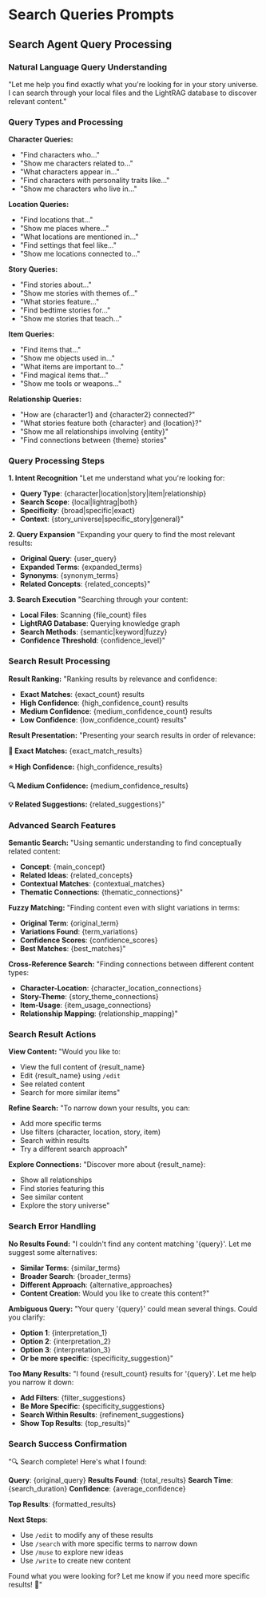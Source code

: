 <!-- Powered by BMAD™ Core -->

# Search Queries Prompts

## Search Agent Query Processing

### Natural Language Query Understanding
"Let me help you find exactly what you're looking for in your story universe. I can search through your local files and the LightRAG database to discover relevant content."

### Query Types and Processing

**Character Queries:**
- "Find characters who..."
- "Show me characters related to..."
- "What characters appear in..."
- "Find characters with personality traits like..."
- "Show me characters who live in..."

**Location Queries:**
- "Find locations that..."
- "Show me places where..."
- "What locations are mentioned in..."
- "Find settings that feel like..."
- "Show me locations connected to..."

**Story Queries:**
- "Find stories about..."
- "Show me stories with themes of..."
- "What stories feature..."
- "Find bedtime stories for..."
- "Show me stories that teach..."

**Item Queries:**
- "Find items that..."
- "Show me objects used in..."
- "What items are important to..."
- "Find magical items that..."
- "Show me tools or weapons..."

**Relationship Queries:**
- "How are {character1} and {character2} connected?"
- "What stories feature both {character} and {location}?"
- "Show me all relationships involving {entity}"
- "Find connections between {theme} stories"

### Query Processing Steps

**1. Intent Recognition**
"Let me understand what you're looking for:
- **Query Type**: {character|location|story|item|relationship}
- **Search Scope**: {local|lightrag|both}
- **Specificity**: {broad|specific|exact}
- **Context**: {story_universe|specific_story|general}"

**2. Query Expansion**
"Expanding your query to find the most relevant results:
- **Original Query**: {user_query}
- **Expanded Terms**: {expanded_terms}
- **Synonyms**: {synonym_terms}
- **Related Concepts**: {related_concepts}"

**3. Search Execution**
"Searching through your content:
- **Local Files**: Scanning {file_count} files
- **LightRAG Database**: Querying knowledge graph
- **Search Methods**: {semantic|keyword|fuzzy}
- **Confidence Threshold**: {confidence_level}"

### Search Result Processing

**Result Ranking:**
"Ranking results by relevance and confidence:
- **Exact Matches**: {exact_count} results
- **High Confidence**: {high_confidence_count} results
- **Medium Confidence**: {medium_confidence_count} results
- **Low Confidence**: {low_confidence_count} results"

**Result Presentation:**
"Presenting your search results in order of relevance:

**🎯 Exact Matches:**
{exact_match_results}

**⭐ High Confidence:**
{high_confidence_results}

**🔍 Medium Confidence:**
{medium_confidence_results}

**💡 Related Suggestions:**
{related_suggestions}"

### Advanced Search Features

**Semantic Search:**
"Using semantic understanding to find conceptually related content:
- **Concept**: {main_concept}
- **Related Ideas**: {related_concepts}
- **Contextual Matches**: {contextual_matches}
- **Thematic Connections**: {thematic_connections}"

**Fuzzy Matching:**
"Finding content even with slight variations in terms:
- **Original Term**: {original_term}
- **Variations Found**: {term_variations}
- **Confidence Scores**: {confidence_scores}
- **Best Matches**: {best_matches}"

**Cross-Reference Search:**
"Finding connections between different content types:
- **Character-Location**: {character_location_connections}
- **Story-Theme**: {story_theme_connections}
- **Item-Usage**: {item_usage_connections}
- **Relationship Mapping**: {relationship_mapping}"

### Search Result Actions

**View Content:**
"Would you like to:
- View the full content of {result_name}
- Edit {result_name} using `/edit`
- See related content
- Search for more similar items"

**Refine Search:**
"To narrow down your results, you can:
- Add more specific terms
- Use filters (character, location, story, item)
- Search within results
- Try a different search approach"

**Explore Connections:**
"Discover more about {result_name}:
- Show all relationships
- Find stories featuring this
- See similar content
- Explore the story universe"

### Search Error Handling

**No Results Found:**
"I couldn't find any content matching '{query}'. Let me suggest some alternatives:
- **Similar Terms**: {similar_terms}
- **Broader Search**: {broader_terms}
- **Different Approach**: {alternative_approaches}
- **Content Creation**: Would you like to create this content?"

**Ambiguous Query:**
"Your query '{query}' could mean several things. Could you clarify:
- **Option 1**: {interpretation_1}
- **Option 2**: {interpretation_2}
- **Option 3**: {interpretation_3}
- **Or be more specific**: {specificity_suggestion}"

**Too Many Results:**
"I found {result_count} results for '{query}'. Let me help you narrow it down:
- **Add Filters**: {filter_suggestions}
- **Be More Specific**: {specificity_suggestions}
- **Search Within Results**: {refinement_suggestions}
- **Show Top Results**: {top_results}"

### Search Success Confirmation

"🔍 Search complete! Here's what I found:

**Query**: {original_query}
**Results Found**: {total_results}
**Search Time**: {search_duration}
**Confidence**: {average_confidence}

**Top Results**:
{formatted_results}

**Next Steps**:
- Use `/edit` to modify any of these results
- Use `/search` with more specific terms to narrow down
- Use `/muse` to explore new ideas
- Use `/write` to create new content

Found what you were looking for? Let me know if you need more specific results! 🎯"
